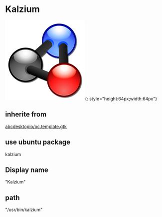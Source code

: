 # Kalzium
![kalzium.svg](/applications/icons/kalzium.svg){: style="height:64px;width:64px"}
## inherite from
[abcdesktopio/oc.template.gtk](abcdesktopio/oc.template.gtk.md)
## use ubuntu package
kalzium
## Display name
"Kalzium"
## path
"/usr/bin/kalzium"
